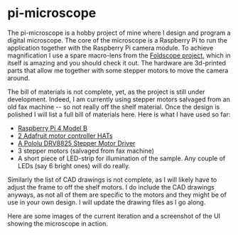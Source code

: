 # pi-microscope

The pi-microscope is a hobby project of mine where I design and program a digital microscope. The core of the microscope is a Raspberry Pi to run the application together with the Raspberry Pi camera module. To achieve magnification I use a spare macro-lens from the [Foldscope project](https://www.foldscope.com/), which in itself is amazing and you should check it out. The hardware are 3d-printed parts that allow me together with some stepper motors to move the camera around. 

The bill of materials is not complete, yet, as the project is still under development. Indeed, I am currently using stepper motors salvaged from an old fax machine -- so not really off the shelf material. Once the design is polished I will list a full bill of materials here. Here is what I have used so far: 
* [Raspberry Pi 4 Model B](https://www.raspberrypi.org/products/raspberry-pi-4-model-b/)
* [2 Adafruit motor controller HATs](https://learn.adafruit.com/adafruit-dc-and-stepper-motor-hat-for-raspberry-pi)
* [A Pololu DRV8825 Stepper Motor Driver](https://www.pololu.com/product/2133)
* 3 stepper motors (salvaged from fax machine)
* A short piece of LED-strip for illumination of the sample. Any couple of LEDs (say 6 bright ones) will do really. 

Similarly the list of CAD drawings is not complete, as I will likely have to adjust the frame to off the shelf motors. I do include the CAD drawings anyways, as not all of them are specific to the motors and they might be of use in your own design. I will update the drawing files as I go along.

Here are some images of the current iteration and a screenshot of the UI showing the microscope in action.
